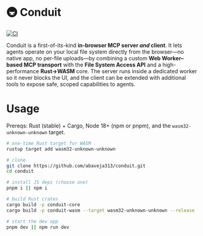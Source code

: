# 🚇 Conduit

[![CI](https://github.com/abaveja313/conduit/actions/workflows/ci.yml/badge.svg)](https://github.com/abaveja313/conduit/actions/workflows/ci.yml)

Conduit is a first-of-its-kind **in-browser MCP server *and* client**. It lets agents operate on your local file system directly from the browser—no native app, no per-file uploads—by combining a custom **Web Worker–based MCP transport** with the **File System Access API** and a high-performance **Rust→WASM** core. The server runs inside a dedicated worker so it never blocks the UI, and the client can be extended with additional tools to expose safe, scoped capabilities to agents.

# Usage
Prereqs: Rust (stable) + Cargo, Node 18+ (npm or pnpm), and the `wasm32-unknown-unknown` target.

```bash
# one-time Rust target for WASM
rustup target add wasm32-unknown-unknown

# clone
git clone https://github.com/abaveja313/conduit.git
cd conduit

# install JS deps (choose one)
pnpm i || npm i

# build Rust crates
cargo build -p conduit-core
cargo build -p conduit-wasm --target wasm32-unknown-unknown --release

# start the dev app
pnpm dev || npm run dev
```
